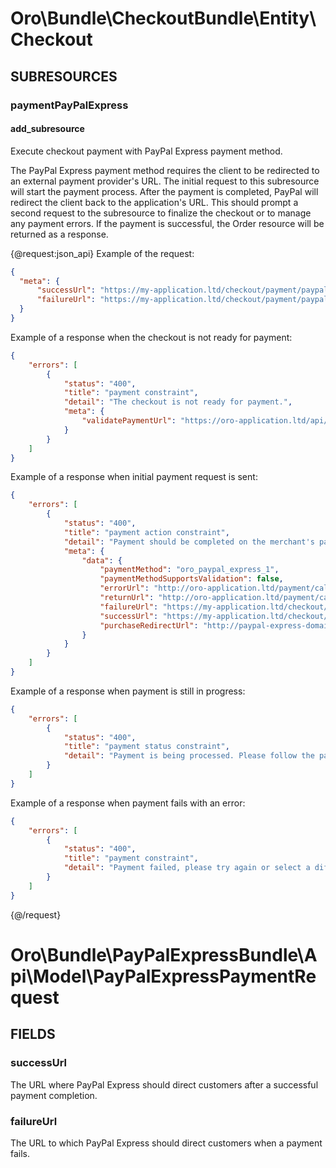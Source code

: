 # Oro\Bundle\CheckoutBundle\Entity\Checkout

## SUBRESOURCES

### paymentPayPalExpress

#### add_subresource

Execute checkout payment with PayPal Express payment method.

The PayPal Express payment method requires the client to be redirected to an external payment provider's URL. The initial request to this subresource will start the payment process. After the payment is completed, PayPal will redirect the client back to the application's URL. This should prompt a second request to the subresource to finalize the checkout or to manage any payment errors. If the payment is successful, the Order resource will be returned as a response.

{@request:json_api}
Example of the request:

```JSON
{
  "meta": {
      "successUrl": "https://my-application.ltd/checkout/payment/paypal-express/success",
      "failureUrl": "https://my-application.ltd/checkout/payment/paypal-express/failure"
  }
}
```

Example of a response when the checkout is not ready for payment:
```JSON
{
    "errors": [
        {
            "status": "400",
            "title": "payment constraint",
            "detail": "The checkout is not ready for payment.",
            "meta": {
                "validatePaymentUrl": "https://oro-application.ltd/api/checkouts/1/payment"
            }
        }
    ]
}
```

Example of a response when initial payment request is sent:
```JSON
{
    "errors": [
        {
            "status": "400",
            "title": "payment action constraint",
            "detail": "Payment should be completed on the merchant's page, follow the link provided in the error details.",
            "meta": {
                "data": {
                    "paymentMethod": "oro_paypal_express_1",
                    "paymentMethodSupportsValidation": false,
                    "errorUrl": "http://oro-application.ltd/payment/callback/error/e111111c-1111-1111-1abc-11dc1d1111f1",
                    "returnUrl": "http://oro-application.ltd/payment/callback/return/e111111c-1111-1111-1abc-11dc1d1111f1",
                    "failureUrl": "https://my-application.ltd/checkout/payment/paypal-express/failure",
                    "successUrl": "https://my-application.ltd/checkout/payment/paypal-express/success",
                    "purchaseRedirectUrl": "http://paypal-express-domain.com/redirectUrl"
                }
            }
        }
    ]
}
```

Example of a response when payment is still in progress:
```JSON
{
    "errors": [
        {
            "status": "400",
            "title": "payment status constraint",
            "detail": "Payment is being processed. Please follow the payment provider's instructions to complete it."
        }
    ]
}
```

Example of a response when payment fails with an error:
```JSON
{
    "errors": [
        {
            "status": "400",
            "title": "payment constraint",
            "detail": "Payment failed, please try again or select a different payment method."
        }
    ]
}
```
{@/request}


# Oro\Bundle\PayPalExpressBundle\Api\Model\PayPalExpressPaymentRequest

## FIELDS

### successUrl

The URL where PayPal Express should direct customers after a successful payment completion.

### failureUrl

The URL to which PayPal Express should direct customers when a payment fails.
